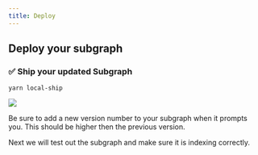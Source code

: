 ```yaml
---
title: Deploy
---
```

## Deploy your subgraph

### ✅ Ship your updated Subgraph

```
yarn local-ship
```

![](/images/TheGraph-ScaffoldEth2/section-1/1_3_1.png)

Be sure to add a new version number to your subgraph when it prompts you. This should be higher then the previous version.

Next we will test out the subgraph and make sure it is indexing correctly.

